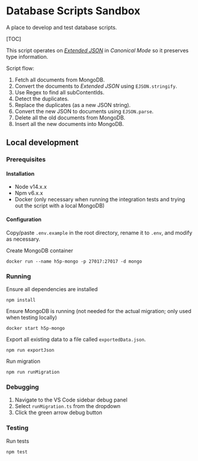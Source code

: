 # Database Scripts Sandbox

A place to develop and test database scripts.

[TOC]

This script operates on _[Extended JSON](https://docs.mongodb.com/manual/reference/mongodb-extended-json/)_ in _Canonical Mode_ so it preserves type information.

Script flow:

1. Fetch all documents from MongoDB.
2. Convert the documents to _Extended JSON_ using `EJSON.stringify`.
3. Use Regex to find all subContentIds.
4. Detect the duplicates.
5. Replace the duplicates (as a new JSON string).
6. Convert the new JSON to documents using `EJSON.parse`.
7. Delete all the old documents from MongoDB.
8. Insert all the new documents into MongoDB.

## Local development

### Prerequisites

#### Installation

- Node v14.x.x
- Npm v6.x.x
- Docker (only necessary when running the integration tests and trying out the script with a local MongoDB)

#### Configuration

Copy/paste `.env.example` in the root directory, rename it to `.env`, and modify as necessary.

Create MongoDB container

```
docker run --name h5p-mongo -p 27017:27017 -d mongo
```

### Running

Ensure all dependencies are installed

```
npm install
```

Ensure MongoDB is running (not needed for the actual migration; only used when testing locally)

```
docker start h5p-mongo
```

Export all existing data to a file called `exportedData.json`.

```
npm run exportJson
```

Run migration

```
npm run runMigration
```

### Debugging

1. Navigate to the VS Code sidebar debug panel
2. Select `runMigration.ts` from the dropdown
3. Click the green arrow debug button

### Testing

Run tests

```
npm test
```
